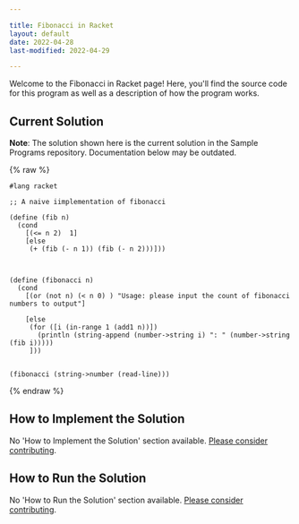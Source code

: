 ```yaml
---

title: Fibonacci in Racket
layout: default
date: 2022-04-28
last-modified: 2022-04-29

---
```


Welcome to the Fibonacci in Racket page! Here, you'll find the source code for this program as well as a description of how the program works.

## Current Solution

**Note**: The solution shown here is the current solution in the Sample Programs repository. Documentation below may be outdated.

{% raw %}

```Racket
#lang racket

;; A naive iimplementation of fibonacci

(define (fib n)
  (cond
    [(<= n 2)  1]
    [else
     (+ (fib (- n 1)) (fib (- n 2)))]))
     

  
(define (fibonacci n)
  (cond
    [(or (not n) (< n 0) ) "Usage: please input the count of fibonacci numbers to output"]
    
    [else
     (for ([i (in-range 1 (add1 n))]) 
       (println (string-append (number->string i) ": " (number->string (fib i)))))
     ]))
    
  
(fibonacci (string->number (read-line)))
```

{% endraw %}

## How to Implement the Solution

No 'How to Implement the Solution' section available. [Please consider contributing](https://github.com/TheRenegadeCoder/sample-programs-website).

## How to Run the Solution

No 'How to Run the Solution' section available. [Please consider contributing](https://github.com/TheRenegadeCoder/sample-programs-website).